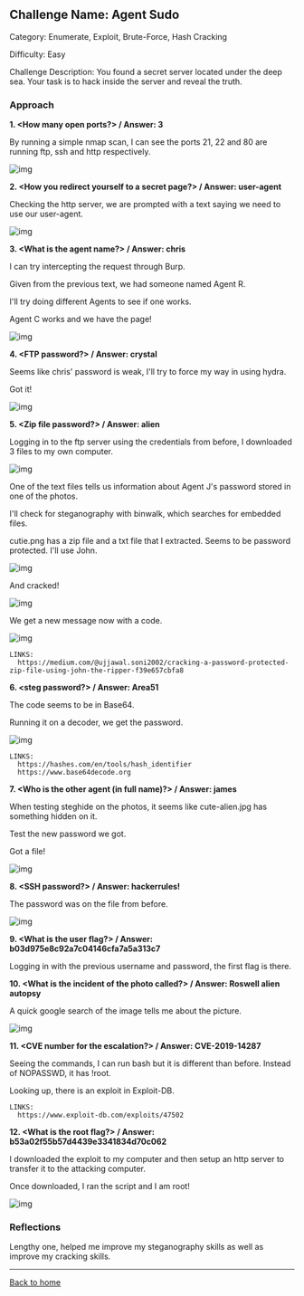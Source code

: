 ## Challenge Name: Agent Sudo
Category: Enumerate, Exploit, Brute-Force, Hash Cracking

Difficulty: Easy

Challenge Description: You found a secret server located under the deep sea. Your task is to hack inside the server and reveal the truth.

### Approach

**1. <How many open ports?> / Answer: 3**
  
  By running a simple nmap scan, I can see the ports 21, 22 and 80 are running ftp, ssh and http respectively.
  
  ![img](<https://github.com/saucea/CTFs/blob/main/TryHackMe/Agent%20Sudo/Screenshots/nmap_scan.png>)


**2. <How you redirect yourself to a secret page?> / Answer: user-agent**
  
  Checking the http server, we are prompted with a text saying we need to use our user-agent.

  ![img](<https://github.com/saucea/CTFs/blob/main/TryHackMe/Agent%20Sudo/Screenshots/redirect_secret_page.png>)


**3. <What is the agent name?> / Answer: chris**
  
  I can try intercepting the request through Burp.
  
  Given from the previous text, we had someone named Agent R.
  
  I'll try doing different Agents to see if one works.
  
  Agent C works and we have the page!

  ![img](<https://github.com/saucea/CTFs/blob/main/TryHackMe/Agent%20Sudo/Screenshots/user_agent_chris.png>)

**4. <FTP password?> / Answer: crystal**
  
  Seems like chris' password is weak, I'll try to force my way in using hydra.
  
  Got it!
  
  ![img](<https://github.com/saucea/CTFs/blob/main/TryHackMe/Agent%20Sudo/Screenshots/chris_hydra_cracked.png>)


**5. <Zip file password?> / Answer: alien**
  
  Logging in to the ftp server using the credentials from before, I downloaded 3 files to my own computer.  
  
  ![img](<https://github.com/saucea/CTFs/blob/main/TryHackMe/Agent%20Sudo/Screenshots/ftp_files.png>)

  One of the text files tells us information about Agent J's password stored in one of the photos.
  
  I'll check for steganography with binwalk, which searches for embedded files.
  
  cutie.png has a zip file and a txt file that I extracted. Seems to be password protected. I'll use John.
  
  ![img](<https://github.com/saucea/CTFs/blob/main/TryHackMe/Agent%20Sudo/Screenshots/binwalk_picture.png>)
  
  And cracked!

  ![img](<https://github.com/saucea/CTFs/blob/main/TryHackMe/Agent%20Sudo/Screenshots/zip_file_password.png>)
  
  We get a new message now with a code.

  ![img](<https://github.com/saucea/CTFs/blob/main/TryHackMe/Agent%20Sudo/Screenshots/to_agent_R_text_file.png>)

    LINKS:
      https://medium.com/@ujjawal.soni2002/cracking-a-password-protected-zip-file-using-john-the-ripper-f39e657cbfa8

**6. <steg password?> / Answer: Area51**
  
  The code seems to be in Base64.
  
  Running it on a decoder, we get the password.

  ![img](<https://github.com/saucea/CTFs/blob/main/TryHackMe/Agent%20Sudo/Screenshots/base64_decode.png>)

    LINKS: 
      https://hashes.com/en/tools/hash_identifier
      https://www.base64decode.org
      

**7. <Who is the other agent (in full name)?> / Answer: james**
  
  When testing steghide on the photos, it seems like cute-alien.jpg has something hidden on it.
  
  Test the new password we got.
  
  Got a file!

  ![img](<https://github.com/saucea/CTFs/blob/main/TryHackMe/Agent%20Sudo/Screenshots/steghide_extract.png>)
  
**8. <SSH password?> / Answer: hackerrules!**
  
  The password was on the file from before.

  ![img](<https://github.com/saucea/CTFs/blob/main/TryHackMe/Agent%20Sudo/Screenshots/message_text.png>)
  
**9. <What is the user flag?> / Answer: b03d975e8c92a7c04146cfa7a5a313c7**
  
  Logging in with the previous username and password, the first flag is there.
  
**10. <What is the incident of the photo called?> / Answer: Roswell alien autopsy**
  
  A quick google search of the image tells me about the picture.

  ![img](<https://github.com/saucea/CTFs/blob/main/TryHackMe/Agent%20Sudo/Screenshots/alien_autopsy.png>)
  
**11. <CVE number for the escalation?> / Answer: CVE-2019-14287**
  
  Seeing the commands, I can run bash but it is different than before. Instead of NOPASSWD, it has !root.
  
  Looking up, there is an exploit in Exploit-DB.

    LINKS:
      https://www.exploit-db.com/exploits/47502
  
**12. <What is the root flag?> / Answer: b53a02f55b57d4439e3341834d70c062**
  
  I downloaded the exploit to my computer and then setup an http server to transfer it to the attacking computer.
  
  Once downloaded, I ran the script and I am root!

  ![img](<https://github.com/saucea/CTFs/blob/main/TryHackMe/Agent%20Sudo/Screenshots/sudo_access.png>)
  
### Reflections

Lengthy one, helped me improve my steganography skills as well as improve my cracking skills.
  

---
[Back to home](<https://github.com/saucea/CTFs/blob/main/README.md>)
